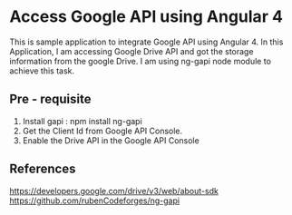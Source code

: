 # Access Google API using Angular 4

This is sample application to integrate Google API using Angular 4.
In this Application, I am accessing Google Drive API and got the storage information from the google Drive.
I am using ng-gapi node module to achieve this task. 

## Pre - requisite

1. Install gapi :  npm install ng-gapi
2. Get the Client Id from Google API Console.
3. Enable the Drive API in the Google API Console

## References

https://developers.google.com/drive/v3/web/about-sdk <br>
https://github.com/rubenCodeforges/ng-gapi

